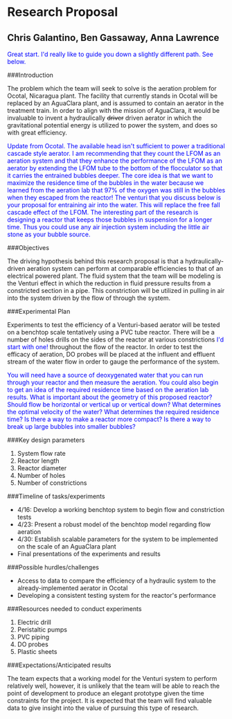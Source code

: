 # Research Proposal
## Chris Galantino, Ben Gassaway, Anna Lawrence

<span style="color:blue">Great start. I'd really like to guide you down a slightly different path. See below.</span>

###Introduction

The problem which the team will seek to solve is the aeration problem for Ocotal, Nicaragua plant. The facility that currently stands in Ocotal will be replaced by an AguaClara plant, and is assumed to contain an aerator in the treatment train. In order to align with the mission of AguaClara, it would be invaluable to invent a hydraulically ~~driver~~ driven aerator in which the gravitational potential energy is utilized to power the system, and does so with great efficiency.

<span style="color:blue">Update from Ocotal. The available head isn't sufficient to power a traditional cascade style aerator. I am recommending that they count the LFOM as an aeration system and that they enhance the performance of the LFOM as an aerator by extending the LFOM tube to the bottom of the flocculator so that it carries the entrained bubbles deeper. The core idea is that we want to maximize the residence time of the bubbles in the water because we learned from the aeration lab that 97% of the oxygen was still in the bubbles when they escaped from the reactor! The venturi that you discuss below is your proposal for entraining air into the water. This will replace the free fall cascade effect of the LFOM. The interesting part of the research is designing a reactor that keeps those bubbles in suspension for a longer time. Thus you could use any air injection system including the little air stone as your bubble source. </span>

###Objectives

The driving hypothesis behind this research proposal is that a hydraulically-driven aeration system can perform at comparable efficiencies to that of an electrical powered plant. The fluid system that the team will be modeling is the Venturi effect in which the reduction in fluid pressure results from a constricted section in a pipe. This constriction will be utilized in pulling in air into the system driven by the flow of through the system.

###Experimental Plan

Experiments to test the efficiency of a Venturi-based aerator will be tested on a benchtop scale tentatively using a PVC tube reactor. There will be a number of holes drills on the sides of the reactor at various constrictions <span style="color:blue">I'd start with one!</span> throughout the flow of the reactor. In order to test the efficacy of aeration, DO probes will be placed at the influent and effluent stream of the water flow in order to gauge the performance of the system.

<span style="color:blue">You will need have a source of deoxygenated water that you can run through your reactor and then measure the aeration. You could also begin to get an idea of the required residence time based on the aeration lab results. What is important about the geometry of this proposed reactor? Should flow be horizontal or vertical up or vertical down? What determines the optimal velocity of the water? What determines the required residence time? Is there a way to make a reactor more compact? Is there a way to break up large bubbles into smaller bubbles?  </span>

###Key design parameters

1. System flow rate
2. Reactor length
3. Reactor diameter
4. Number of holes
5. Number of constrictions

###Timeline of tasks/experiments
- 4/16: Develop a working benchtop system to begin flow and constriction tests
- 4/23: Present a robust model of the benchtop model regarding flow aeration
- 4/30: Establish scalable parameters for the system to be implemented on the scale of an AguaClara plant
- Final presentations of the experiments and results

###Possible hurdles/challenges
- Access to data to compare the efficiency of a hydraulic system to the already-implemented aerator in Ocotal
- Developing a consistent testing system for the reactor's performance

###Resources needed to conduct experiments
1. Electric drill
2. Peristaltic pumps
3. PVC piping
4. DO probes
5. Plastic sheets

###Expectations/Anticipated results

The team expects that a working model for the Venturi system to perform relatively well, however, it is unlikely that the team will be able to reach the point of development to produce an elegant prototype given the time constraints for the project. It is expected that the team will find valuable data to give insight into the value of pursuing this type of research.
